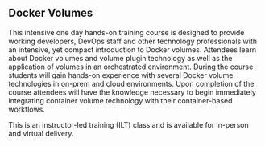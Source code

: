 ## Docker Volumes

This intensive one day hands-on training course is designed to provide working developers, DevOps staff and other technology professionals with an intensive, yet compact introduction to Docker volumes. Attendees learn about Docker volumes and volume plugin technology as well as the application of volumes in an orchestrated environment. During the course students will gain hands-on experience with several Docker volume technologies in on-prem and cloud environments. Upon completion of the course attendees will have the knowledge necessary to begin immediately integrating container volume technology with their container-based workflows.

This is an instructor-led training (ILT) class and is available for in-person and virtual delivery.
